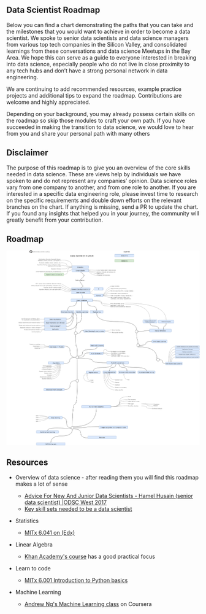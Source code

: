 ## Data Scientist Roadmap
Below you can find a chart demonstrating the paths that you can take and the milestones that you would want to achieve in order to become a data scientist. We spoke to senior data scientists and data science managers from various top tech companies in the Silicon Valley, and consolidated learnings from these conversations and data science Meetups in the Bay Area. We hope this can serve as a guide to everyone interested in breaking into data science, especially people who do not live in close proximity to any tech hubs and don’t have a strong personal network in data engineering.

We are continuing to add recommended resources, example practice projects and additional tips to expand the roadmap. Contributions are welcome and highly appreciated.

Depending on your background, you may already possess certain skills on the roadmap so skip those modules to craft your own path. If you have succeeded in making the transition to data science, we would love to hear from you and share your personal path with many others

## Disclaimer
The purpose of this roadmap is to give you an overview of the core skills needed in data science. These are views help by individuals we have spoken to and do not represent any companies’ opinion. Data science roles vary from one company to another, and from one role to another. If you are interested in a specific data engineering role, please invest time to research on the specific requirements and double down efforts on the relevant branches on the chart. If anything is missing, send a PR to update the chart. If you found any insights that helped you in your journey, the community will greatly benefit from your contribution.

## Roadmap
![Our model](img/data_scientist.png)

## Resources
* Overview of data science - after reading them you will find this roadmap makes a lot of sense
    + [Advice For New And Junior Data Scientists - Hamel Husain (senior data scientist) |ODSC West 2017](https://www.youtube.com/watch?v=eDK1R6tpZlA)
    + [Key skill sets needed to be a data scientist](https://www.slideshare.net/ryanorban/how-to-become-a-data-scientist)

* Statistics
    + [MITx 6.041 on (Edx)](https://courses.edx.org/courses/MITx/6.041x/1T2014/course/)

* Linear Algebra
    + [Khan Academy's course](https://www.khanacademy.org/math/linear-algebra/vectors-and-spaces) has a good practical focus

* Learn to code
    + [MITx 6.001 Introduction to Python basics](https://www.edx.org/course/introduction-computer-science-mitx-6-00-1x-11)

* Machine Learning
    + [Andrew Ng's Machine Learning class](https://www.coursera.org/learn/machine-learning) on Coursera











    
    
    
